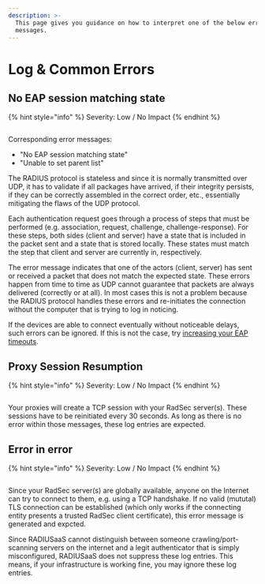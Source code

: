 ```yaml
---
description: >-
  This page gives you guidance on how to interpret one of the below error
  messages.
---
```


# Log & Common Errors

## No EAP session matching state

{% hint style="info" %}
Severity: Low / No Impact
{% endhint %}

<figure><img src="../../.gitbook/assets/image (310).png" alt=""><figcaption></figcaption></figure>

Corresponding error messages:

* "No EAP session matching state"
* "Unable to set parent list"

The RADIUS protocol is stateless and since it is normally transmitted over UDP, it has to validate if all packages have arrived, if their integrity persists, if they can be correctly assembled in the correct order, etc., essentially mitigating the flaws of the UDP protocol.

Each authentication request goes through a process of steps that must be performed (e.g. association, request, challenge, challenge-response). For these steps, both sides (client and server) have a state that is included in the packet sent and a state that is stored locally. These states must match the step that client and server are currently in, respectively.

The error message indicates that one of the actors (client, server) has sent or received a packet that does not match the expected state. These errors happen from time to time as UDP cannot guarantee that packets are always delivered (correctly or at all). In most cases this is not a problem  because the RADIUS protocol handles these errors and re-initiates the connection without the computer that is trying to log in noticing.

If the devices are able to connect eventually without noticeable delays, such errors can be ignored. If this is not the case, try [increasing your EAP timeouts](general.md#what-eap-parameters-and-timeouts-should-be-configured).

## Proxy Session Resumption

{% hint style="info" %}
Severity: Low / No Impact
{% endhint %}

<figure><img src="../../.gitbook/assets/image (311).png" alt=""><figcaption></figcaption></figure>

Your proxies will create a TCP session with your RadSec server(s). These sessions have to be reinitiated every 30 seconds. As long as there is no error within those messages, these log entries are expected.

## Error in error

{% hint style="info" %}
Severity: Low / No Impact
{% endhint %}

<figure><img src="../../.gitbook/assets/image (213).png" alt=""><figcaption></figcaption></figure>

Since your RadSec server(s) are globally available, anyone on the Internet can try to connect to them, e.g. using a TCP handshake. If no valid (mututal) TLS connection can be established (which only works if the connecting entity presents a trusted RadSec client certificate), this error message is generated and expcted.&#x20;

Since RADIUSaaS cannot distinguish between someone crawling/port-scanning servers on the internet and a legit authenticator that is simply misconfigured, RADIUSaaS does not suppress these log entries. This means, if your infrastructure is working fine, you may ignore these log entries.

